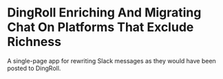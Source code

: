 # DingRoll Enriching And Migrating Chat On Platforms That Exclude Richness

A single-page app for rewriting Slack messages as they would have been posted
to DingRoll.
